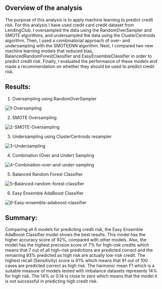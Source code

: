 ## Overview of the analysis

The purpose of this analysis is to apply machine learning to predict credit risk. For this analysis I have used credit card credit dataset from LendingClub. I oversampled the data using the RandomOverSampler and SMOTE algorithms, and undersampled the data using the ClusterCentroids algorithm. Then, I used a combinatorial approach of over- and undersampling with the SMOTEENN algorithm. Next, I compared two new machine learning models that reduced bias, BalancedRandomForestClassifier and EasyEnsembleClassifier in order to predict credit risk. Finally, I evaluated the performance of these models and made a recommendation on whether they should be used to predict credit risk.

## Results: 

1. Oversampling using RandomOverSampler

<img src="https://i.ibb.co/JjkSt94/1-Oversampling.png" alt="1-Oversampling" border="0">

2. SMOTE Oversampling

<img src="https://i.ibb.co/Ltdz4SF/2-SMOTE-Oversampling.png" alt="2-SMOTE-Oversampling" border="0">


3. Undersampling using ClusterCentroids resampler

<img src="https://i.ibb.co/41LkqHD/3-Undersampling.png" alt="3-Undersampling" border="0">

4. Combination (Over and Under) Sampling

<img src="https://i.ibb.co/z61yfvm/4-Combination-over-and-under-sampling.png" alt="4-Combination-over-and-under-sampling" border="0">

5. Balanced Random Forest Classifier

<img src="https://i.ibb.co/JCW9myP/5-Balanced-random-forest-classifier.png" alt="5-Balanced-random-forest-classifier" border="0">

6. Easy Ensemble AdaBoost Classifier

<img src="https://i.ibb.co/CB4Ypc4/6-Easy-ensemble-adaboost-classifier.png" alt="6-Easy-ensemble-adaboost-classifier" border="0">

## Summary: 

Comparing all 6 models for predicting credit risk, the Easy Ensemble AdaBoost Classifier model shows the best results. This model has the higher accuracy score of 92%, compared with other models. Also, the model has the highest precision score of 7% for high-risk credits which means that 7 out of all high-risk predictions  are predicted correct and the remaining 93% predicted as high risk are actually low-risk credit. The highest recall (Sensitivity) score is 91% which means that 91 out of 100 cases are predicted correct as high risk. The harmonic mean F1 which is a suitable measure of models tested with imbalance datasets represents 14% for high risk. The 14% or 0.14 is close to zero which means that the model it is not successful in predicting high credit risk. 
